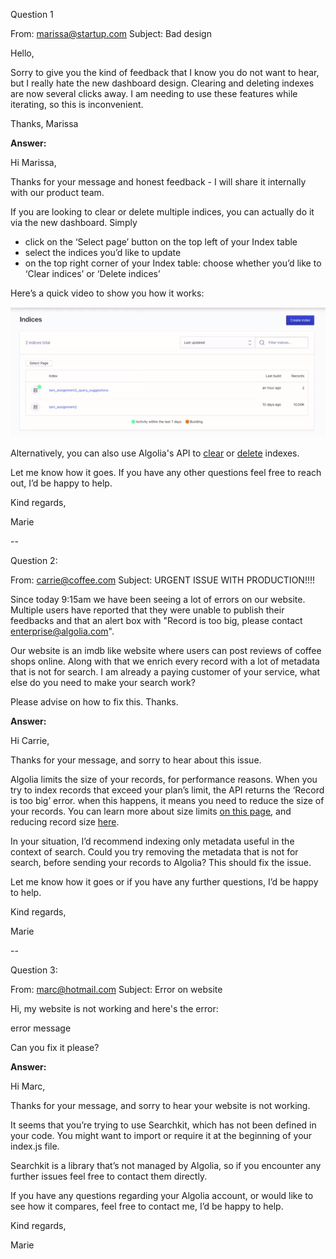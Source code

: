 Question 1

From: marissa@startup.com
Subject: Bad design

Hello,

Sorry to give you the kind of feedback that I know you do not want to hear, but I really hate the new dashboard design. Clearing and deleting indexes are now several clicks away. I am needing to use these features while iterating, so this is inconvenient.

Thanks,
Marissa

**Answer:**

Hi Marissa,

Thanks for your message and honest feedback - I will share it internally with our product team.

If you are looking to clear or delete multiple indices, you can actually do it via the new dashboard. Simply

- click on the ‘Select page’ button on the top left of your Index table
- select the indices you’d like to update
- on the top right corner of your Index table: choose whether you’d like to ‘Clear indices’ or ‘Delete indices’

Here’s a quick video to show you how it works:

![alt text](https://github.com/mrchvs/algolia-tam-assignment/blob/ddf50be3670006bdbe14769861f43b8c04be2cf1/questions/clear:delete%20index.gif)

Alternatively, you can also use Algolia's API to [clear](https://www.algolia.com/doc/api-reference/api-methods/clear-objects/) or [delete](https://www.algolia.com/doc/api-reference/api-methods/delete-index/) indexes.

Let me know how it goes. If you have any other questions feel free to reach out, I’d be happy to help.

Kind regards,

Marie

--

Question 2:

From: carrie@coffee.com
Subject: URGENT ISSUE WITH PRODUCTION!!!!

Since today 9:15am we have been seeing a lot of errors on our website. Multiple users have reported that they were unable to publish their feedbacks and that an alert box with "Record is too big, please contact enterprise@algolia.com".

Our website is an imdb like website where users can post reviews of coffee shops online. Along with that we enrich every record with a lot of metadata that is not for search. I am already a paying customer of your service, what else do you need to make your search work?

Please advise on how to fix this. Thanks.

**Answer:**

Hi Carrie,

Thanks for your message, and sorry to hear about this issue.

Algolia limits the size of your records, for performance reasons. When you try to index records that exceed your plan’s limit, the API returns the ‘Record is too big’ error. when this happens, it means you need to reduce the size of your records. You can learn more about size limits [on this page](https://www.algolia.com/doc/faq/basics/is-there-a-size-limit-for-my-index-records/), and reducing record size [here](https://www.algolia.com/doc/guides/sending-and-managing-data/prepare-your-data/how-to/reducing-object-size/).

In your situation, I’d recommend indexing only metadata useful in the context of search. Could you try removing the metadata that is not for search, before sending your records to Algolia? This should fix the issue.

Let me know how it goes or if you have any further questions, I’d be happy to help.

Kind regards,

Marie

--

Question 3:

From: marc@hotmail.com
Subject: Error on website

Hi, my website is not working and here's the error:

error message

Can you fix it please?

**Answer:**

Hi Marc,

Thanks for your message, and sorry to hear your website is not working.

It seems that you’re trying to use Searchkit, which has not been defined in your code. You might want to import or require it at the beginning of your index.js file.

Searchkit is a library that’s not managed by Algolia, so if you encounter any further issues feel free to contact them directly.

If you have any questions regarding your Algolia account, or would like to see how it compares, feel free to contact me, I’d be happy to help.

Kind regards,

Marie
